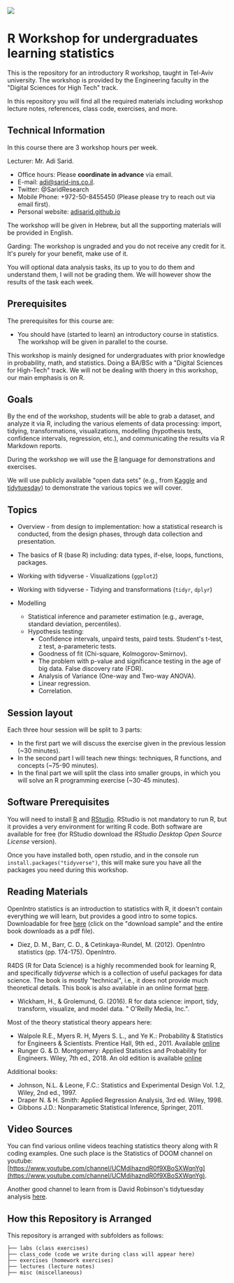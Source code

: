 ![](https://raw.githubusercontent.com/adisarid/intro_statistics_R/bcdb6af4058308ebe999d0a477d6a1bb9030ffa2/misc/tau_engineering_logo.png)

# R Workshop for undergraduates learning statistics

This is the repository for an introductory R workshop, taught in Tel-Aviv university. The workshop is provided by the Engineering faculty in the "Digital Sciences for High Tech" track.

In this repository you will find all the required materials including workshop lecture notes, references, class code, exercises, and more.

## Technical Information

In this course there are 3 workshop hours per week.

Lecturer: Mr. Adi Sarid.

   * Office hours: Please **coordinate in advance** via email.
   * E-mail: adi@sarid-ins.co.il.
   * Twitter: @SaridResearch
   * Mobile Phone: +972-50-8455450 (Please please try to reach out via email first).
   * Personal website: [adisarid.github.io](adisarid.github.io)

The workshop will be given in Hebrew, but all the supporting materials will be provided in English.

Garding: The workshop is ungraded and you do not receive any credit for it. It's purely for your benefit, make use of it.

You will optional data analysis tasks, its up to you to do them and understand them, I will not be grading them. We will however show the results of the task each week.

## Prerequisites

The prerequisites for this course are:

   * You should have (started to learn) an introductory course in statistics. The workshop will be given in parallel to the course.
   
This workshop is mainly designed for undergraduates with prior knowledge in probability, math, and statistics. Doing a BA/BSc with a "Digital Sciences for High-Tech" track. We will not be dealing with thoery in this workshop, our main emphasis is on R.

## Goals

By the end of the workshop, students will be able to grab a dataset, and analyze it via R, including the various elements of data processing: import, tidying, transformations, visualizations, modelling (hypothesis tests, confidence intervals, regression, etc.), and communicating the results via R Markdown reports.

During the workshop we will use the [R](https://www.r-project.org) language for demonstrations and exercises.

We will use publicly available "open data sets" (e.g., from [Kaggle](https://kaggle.com) and [tidytuesday](https://github.com/rfordatascience/tidytuesday)) to demonstrate the various topics we will cover.

## Topics

   * Overview - from design to implementation: how a statistical research is conducted, from the design phases, through data collection and presentation.
   * The basics of R (base R) including: data types, if-else, loops, functions, packages.
   * Working with tidyverse - Visualizations (`ggplot2`)
   * Working with tidyverse - Tidying and transformations (`tidyr`, `dplyr`)
   * Modelling
      
      * Statistical inference and parameter estimation (e.g., average, standard deviation, percentiles).
      * Hypothesis testing:
         * Confidence intervals, unpaird tests, paird tests. Student's t-test, z test, a-parameteric tests.
         * Goodness of fit (Chi-square, Kolmogorov-Smirnov).
         * The problem with p-value and significance testing in the age of big data. False discovery rate (FDR).
         * Analysis of Variance (One-way and Two-way ANOVA).
         * Linear regression.
         * Correlation.

## Session layout

Each three hour session will be split to 3 parts:
   * In the first part we will discuss the exercise given in the previous lession (~30 minutes).
   * In the second part I will teach new things: techniques, R functions, and concepts (~75-90 minutes).
   * In the final part we will split the class into smaller groups, in which you will solve an R programming exercise (~30-45 minutes).

## Software Prerequisites

You will need to install [R](https://www.r-project.org) and [RStudio](https://rstudio.com/products/rstudio/download/). RStudio is not mandatory to run R, but it provides a very environment for writing R code. Both software are available for free (for RStudio download the *RStudio Desktop Open Source License* version).

Once you have installed both, open rstudio, and in the console run `install.packages("tidyverse")`, this will make sure you have all the packages you need during this workshop.

## Reading Materials

OpenIntro statistics is an introduction to statistics with R, it doesn't contain everything we will learn, but provides a good intro to some topics. Downloadable for free [here](https://leanpub.com/openintro-statistics/) (click on the "download sample" and the entire book downloads as a pdf file).

   * Diez, D. M., Barr, C. D., & Cetinkaya-Rundel, M. (2012). OpenIntro statistics (pp. 174-175). OpenIntro.

R4DS (R for Data Science) is a highly recommended book for learning R, and specifically *tidyverse* which is a collection of useful packages for data science. The book is mostly "technical", i.e., it does not provide much theoretical details. This book is also available in an online format [here](https://r4ds.had.co.nz/).

   * Wickham, H., & Grolemund, G. (2016). R for data science: import, tidy, transform, visualize, and model data. " O'Reilly Media, Inc.".

Most of the theory statistical theory appears here:

   * Walpole R.E., Myers R. H, Myers S. L., and Ye K.: Probability & Statistics for Engineers & Scientists. Prentice Hall, 9th ed., 2011. Available [online](https://fac.ksu.edu.sa/sites/default/files/probability_and_statistics_for_engineers_and_scientisst.pdf)
   * Runger G. & D. Montgomery: Applied Statistics and Probability for Engineers. Wiley, 7th ed., 2018. An old edition is available [online](http://www.um.edu.ar/math/montgomery.pdf)
   
Additional books:

   * Johnson, N.L. & Leone, F.C.: Statistics and Experimental Design Vol. 1.2, Wiley, 2nd ed., 1997.
   * Draper N. & H. Smith: Applied Regression Analysis, 3rd  ed. Wiley, 1998.
   * Gibbons J.D.: Nonparametic Statistical Inference, Springer, 2011.

## Video Sources

You can find various online videos teaching statistics theory along with R coding examples. One such place is the Statistics of DOOM channel on youtube: [https://www.youtube.com/channel/UCMdihazndR0f9XBoSXWqnYg](https://www.youtube.com/channel/UCMdihazndR0f9XBoSXWqnYg).

Another good channel to learn from is David Robinson's tidytuesday analysis [here](https://www.youtube.com/user/safe4democracy).

## How this Repository is Arranged

This repository is arranged with subfolders as follows:

```
├── labs (class exercises)
├── class_code (code we write during class will appear here)
├── exercises (homework exercises)
├── lectures (lecture notes)
├── misc (miscellaneous)
```
